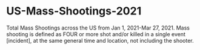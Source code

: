 # US-Mass-Shootings-2021
Total Mass Shootings across the US from Jan 1, 2021-Mar 27, 2021. Mass shooting is defined as FOUR or more shot and/or killed in a single event [incident], at the same general time and location, not including the shooter.
